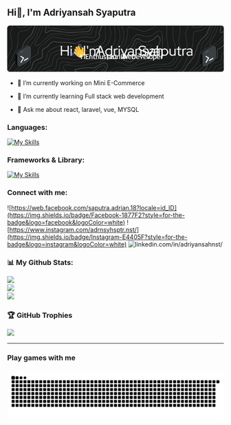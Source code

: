 ## Hi👋, I'm Adriyansah Syaputra

![Adriyansah Syaputra](img/github-header-image.png)

- 🔭 I’m currently working on Mini E-Commerce

- 🌱 I’m currently learning Full stack web development

- 💬 Ask me about react, laravel, vue, MYSQL

### Languages:
[![My Skills](https://skillicons.dev/icons?i=html,css,js,php,mysql&perline=5)](https://skillicons.dev)

### Frameworks & Library:
[![My Skills](https://skillicons.dev/icons?i=bootstrap,tailwind,expressjs,jquery,react,vue,nodejs,laravel&perline=8)](https://skillicons.dev)

### Connect with me:
![https://web.facebook.com/saputra.adrian.18?locale=id_ID](https://img.shields.io/badge/Facebook-1877F2?style=for-the-badge&logo=facebook&logoColor=white) ![https://www.instagram.com/adrnsyhsptr.nst/](https://img.shields.io/badge/Instagram-E4405F?style=for-the-badge&logo=instagram&logoColor=white) ![linkedin.com/in/adriyansahnst/](https://img.shields.io/badge/LinkedIn-0077B5?style=for-the-badge&logo=linkedin&logoColor=white)

### 📊 My Github Stats:
![](https://github-readme-stats.vercel.app/api?username=AdriyansahSyaputra&theme=vision-friendly-dark&hide_border=false&include_all_commits=false&count_private=false)<br/>
![](https://nirzak-streak-stats.vercel.app/?user=AdriyansahSyaputra&theme=vision-friendly-dark&hide_border=false)<br/>
![](https://github-readme-stats.vercel.app/api/top-langs/?username=AdriyansahSyaputra&theme=vision-friendly-dark&hide_border=false&include_all_commits=false&count_private=false&layout=compact)

### 🏆 GitHub Trophies
![](https://github-profile-trophy.vercel.app/?username=AdriyansahSyaputra&theme=vision-friendly-dark&no-frame=false&no-bg=true&margin-w=4)

---

<h3  align="left">Play games with me</h3>

###

<img src="https://raw.githubusercontent.com/AdriyansahSyaputra/AdriyansahSyaputra/output/snake.svg" alt="Snake animation" />

###
